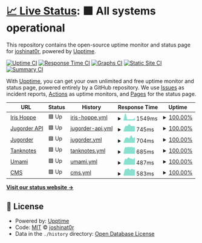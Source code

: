 # [📈 Live Status](https://joshinat0r.github.io/uptime): <!--live status--> **🟩 All systems operational**

This repository contains the open-source uptime monitor and status page for [joshinat0r](https://joshinat0r.github.io/uptime), powered by [Upptime](https://github.com/upptime/upptime).

[![Uptime CI](https://github.com/koj-co/upptime/workflows/Uptime%20CI/badge.svg)](https://github.com/koj-co/upptime/actions?query=workflow%3A%22Uptime+CI%22)
[![Response Time CI](https://github.com/koj-co/upptime/workflows/Response%20Time%20CI/badge.svg)](https://github.com/koj-co/upptime/actions?query=workflow%3A%22Response+Time+CI%22)
[![Graphs CI](https://github.com/koj-co/upptime/workflows/Graphs%20CI/badge.svg)](https://github.com/koj-co/upptime/actions?query=workflow%3A%22Graphs+CI%22)
[![Static Site CI](https://github.com/koj-co/upptime/workflows/Static%20Site%20CI/badge.svg)](https://github.com/koj-co/upptime/actions?query=workflow%3A%22Static+Site+CI%22)
[![Summary CI](https://github.com/koj-co/upptime/workflows/Summary%20CI/badge.svg)](https://github.com/koj-co/upptime/actions?query=workflow%3A%22Summary+CI%22)

With [Upptime](https://upptime.js.org), you can get your own unlimited and free uptime monitor and status page, powered entirely by a GitHub repository. We use [Issues](https://github.com/joshinat0r/uptime/issues) as incident reports, [Actions](https://github.com/joshinat0r/uptime/actions) as uptime monitors, and [Pages](https://joshinat0r.github.io/uptime) for the status page.

<!--start: status pages-->
<!-- This summary is generated by Upptime (https://github.com/upptime/upptime) -->
<!-- Do not edit this manually, your changes will be overwritten -->
<!-- prettier-ignore -->
| URL | Status | History | Response Time | Uptime |
| --- | ------ | ------- | ------------- | ------ |
| <img alt="" src="https://favicons.githubusercontent.com/irishoppe.com" height="13"> [Iris Hoppe](https://irishoppe.com) | 🟩 Up | [iris-hoppe.yml](https://github.com/joshinat0r/uptime/commits/master/history/iris-hoppe.yml) | <details><summary><img alt="Response time graph" src="./graphs/iris-hoppe/response-time-week.png" height="20"> 1549ms</summary><br><a href="https://joshinat0r.github.io/uptime/history/iris-hoppe"><img alt="Response time 1549" src="https://img.shields.io/endpoint?url=https%3A%2F%2Fraw.githubusercontent.com%2Fjoshinat0r%2Fuptime%2Fmaster%2Fapi%2Firis-hoppe%2Fresponse-time.json"></a><br><a href="https://joshinat0r.github.io/uptime/history/iris-hoppe"><img alt="24-hour response time 1704" src="https://img.shields.io/endpoint?url=https%3A%2F%2Fraw.githubusercontent.com%2Fjoshinat0r%2Fuptime%2Fmaster%2Fapi%2Firis-hoppe%2Fresponse-time-day.json"></a><br><a href="https://joshinat0r.github.io/uptime/history/iris-hoppe"><img alt="7-day response time 1549" src="https://img.shields.io/endpoint?url=https%3A%2F%2Fraw.githubusercontent.com%2Fjoshinat0r%2Fuptime%2Fmaster%2Fapi%2Firis-hoppe%2Fresponse-time-week.json"></a><br><a href="https://joshinat0r.github.io/uptime/history/iris-hoppe"><img alt="30-day response time 1549" src="https://img.shields.io/endpoint?url=https%3A%2F%2Fraw.githubusercontent.com%2Fjoshinat0r%2Fuptime%2Fmaster%2Fapi%2Firis-hoppe%2Fresponse-time-month.json"></a><br><a href="https://joshinat0r.github.io/uptime/history/iris-hoppe"><img alt="1-year response time 1549" src="https://img.shields.io/endpoint?url=https%3A%2F%2Fraw.githubusercontent.com%2Fjoshinat0r%2Fuptime%2Fmaster%2Fapi%2Firis-hoppe%2Fresponse-time-year.json"></a></details> | <details><summary><a href="https://joshinat0r.github.io/uptime/history/iris-hoppe">100.00%</a></summary><a href="https://joshinat0r.github.io/uptime/history/iris-hoppe"><img alt="All-time uptime 100.00%" src="https://img.shields.io/endpoint?url=https%3A%2F%2Fraw.githubusercontent.com%2Fjoshinat0r%2Fuptime%2Fmaster%2Fapi%2Firis-hoppe%2Fuptime.json"></a><br><a href="https://joshinat0r.github.io/uptime/history/iris-hoppe"><img alt="24-hour uptime 100.00%" src="https://img.shields.io/endpoint?url=https%3A%2F%2Fraw.githubusercontent.com%2Fjoshinat0r%2Fuptime%2Fmaster%2Fapi%2Firis-hoppe%2Fuptime-day.json"></a><br><a href="https://joshinat0r.github.io/uptime/history/iris-hoppe"><img alt="7-day uptime 100.00%" src="https://img.shields.io/endpoint?url=https%3A%2F%2Fraw.githubusercontent.com%2Fjoshinat0r%2Fuptime%2Fmaster%2Fapi%2Firis-hoppe%2Fuptime-week.json"></a><br><a href="https://joshinat0r.github.io/uptime/history/iris-hoppe"><img alt="30-day uptime 100.00%" src="https://img.shields.io/endpoint?url=https%3A%2F%2Fraw.githubusercontent.com%2Fjoshinat0r%2Fuptime%2Fmaster%2Fapi%2Firis-hoppe%2Fuptime-month.json"></a><br><a href="https://joshinat0r.github.io/uptime/history/iris-hoppe"><img alt="1-year uptime 100.00%" src="https://img.shields.io/endpoint?url=https%3A%2F%2Fraw.githubusercontent.com%2Fjoshinat0r%2Fuptime%2Fmaster%2Fapi%2Firis-hoppe%2Fuptime-year.json"></a></details>
| <img alt="" src="https://favicons.githubusercontent.com/api.jugorder.de" height="13"> [Jugorder API](https://api.jugorder.de/swagger) | 🟩 Up | [jugorder-api.yml](https://github.com/joshinat0r/uptime/commits/master/history/jugorder-api.yml) | <details><summary><img alt="Response time graph" src="./graphs/jugorder-api/response-time-week.png" height="20"> 745ms</summary><br><a href="https://joshinat0r.github.io/uptime/history/jugorder-api"><img alt="Response time 745" src="https://img.shields.io/endpoint?url=https%3A%2F%2Fraw.githubusercontent.com%2Fjoshinat0r%2Fuptime%2Fmaster%2Fapi%2Fjugorder-api%2Fresponse-time.json"></a><br><a href="https://joshinat0r.github.io/uptime/history/jugorder-api"><img alt="24-hour response time 664" src="https://img.shields.io/endpoint?url=https%3A%2F%2Fraw.githubusercontent.com%2Fjoshinat0r%2Fuptime%2Fmaster%2Fapi%2Fjugorder-api%2Fresponse-time-day.json"></a><br><a href="https://joshinat0r.github.io/uptime/history/jugorder-api"><img alt="7-day response time 745" src="https://img.shields.io/endpoint?url=https%3A%2F%2Fraw.githubusercontent.com%2Fjoshinat0r%2Fuptime%2Fmaster%2Fapi%2Fjugorder-api%2Fresponse-time-week.json"></a><br><a href="https://joshinat0r.github.io/uptime/history/jugorder-api"><img alt="30-day response time 745" src="https://img.shields.io/endpoint?url=https%3A%2F%2Fraw.githubusercontent.com%2Fjoshinat0r%2Fuptime%2Fmaster%2Fapi%2Fjugorder-api%2Fresponse-time-month.json"></a><br><a href="https://joshinat0r.github.io/uptime/history/jugorder-api"><img alt="1-year response time 745" src="https://img.shields.io/endpoint?url=https%3A%2F%2Fraw.githubusercontent.com%2Fjoshinat0r%2Fuptime%2Fmaster%2Fapi%2Fjugorder-api%2Fresponse-time-year.json"></a></details> | <details><summary><a href="https://joshinat0r.github.io/uptime/history/jugorder-api">100.00%</a></summary><a href="https://joshinat0r.github.io/uptime/history/jugorder-api"><img alt="All-time uptime 100.00%" src="https://img.shields.io/endpoint?url=https%3A%2F%2Fraw.githubusercontent.com%2Fjoshinat0r%2Fuptime%2Fmaster%2Fapi%2Fjugorder-api%2Fuptime.json"></a><br><a href="https://joshinat0r.github.io/uptime/history/jugorder-api"><img alt="24-hour uptime 100.00%" src="https://img.shields.io/endpoint?url=https%3A%2F%2Fraw.githubusercontent.com%2Fjoshinat0r%2Fuptime%2Fmaster%2Fapi%2Fjugorder-api%2Fuptime-day.json"></a><br><a href="https://joshinat0r.github.io/uptime/history/jugorder-api"><img alt="7-day uptime 100.00%" src="https://img.shields.io/endpoint?url=https%3A%2F%2Fraw.githubusercontent.com%2Fjoshinat0r%2Fuptime%2Fmaster%2Fapi%2Fjugorder-api%2Fuptime-week.json"></a><br><a href="https://joshinat0r.github.io/uptime/history/jugorder-api"><img alt="30-day uptime 100.00%" src="https://img.shields.io/endpoint?url=https%3A%2F%2Fraw.githubusercontent.com%2Fjoshinat0r%2Fuptime%2Fmaster%2Fapi%2Fjugorder-api%2Fuptime-month.json"></a><br><a href="https://joshinat0r.github.io/uptime/history/jugorder-api"><img alt="1-year uptime 100.00%" src="https://img.shields.io/endpoint?url=https%3A%2F%2Fraw.githubusercontent.com%2Fjoshinat0r%2Fuptime%2Fmaster%2Fapi%2Fjugorder-api%2Fuptime-year.json"></a></details>
| <img alt="" src="https://favicons.githubusercontent.com/jugorder.de" height="13"> [Jugorder](https://jugorder.de) | 🟩 Up | [jugorder.yml](https://github.com/joshinat0r/uptime/commits/master/history/jugorder.yml) | <details><summary><img alt="Response time graph" src="./graphs/jugorder/response-time-week.png" height="20"> 704ms</summary><br><a href="https://joshinat0r.github.io/uptime/history/jugorder"><img alt="Response time 704" src="https://img.shields.io/endpoint?url=https%3A%2F%2Fraw.githubusercontent.com%2Fjoshinat0r%2Fuptime%2Fmaster%2Fapi%2Fjugorder%2Fresponse-time.json"></a><br><a href="https://joshinat0r.github.io/uptime/history/jugorder"><img alt="24-hour response time 779" src="https://img.shields.io/endpoint?url=https%3A%2F%2Fraw.githubusercontent.com%2Fjoshinat0r%2Fuptime%2Fmaster%2Fapi%2Fjugorder%2Fresponse-time-day.json"></a><br><a href="https://joshinat0r.github.io/uptime/history/jugorder"><img alt="7-day response time 704" src="https://img.shields.io/endpoint?url=https%3A%2F%2Fraw.githubusercontent.com%2Fjoshinat0r%2Fuptime%2Fmaster%2Fapi%2Fjugorder%2Fresponse-time-week.json"></a><br><a href="https://joshinat0r.github.io/uptime/history/jugorder"><img alt="30-day response time 704" src="https://img.shields.io/endpoint?url=https%3A%2F%2Fraw.githubusercontent.com%2Fjoshinat0r%2Fuptime%2Fmaster%2Fapi%2Fjugorder%2Fresponse-time-month.json"></a><br><a href="https://joshinat0r.github.io/uptime/history/jugorder"><img alt="1-year response time 704" src="https://img.shields.io/endpoint?url=https%3A%2F%2Fraw.githubusercontent.com%2Fjoshinat0r%2Fuptime%2Fmaster%2Fapi%2Fjugorder%2Fresponse-time-year.json"></a></details> | <details><summary><a href="https://joshinat0r.github.io/uptime/history/jugorder">100.00%</a></summary><a href="https://joshinat0r.github.io/uptime/history/jugorder"><img alt="All-time uptime 100.00%" src="https://img.shields.io/endpoint?url=https%3A%2F%2Fraw.githubusercontent.com%2Fjoshinat0r%2Fuptime%2Fmaster%2Fapi%2Fjugorder%2Fuptime.json"></a><br><a href="https://joshinat0r.github.io/uptime/history/jugorder"><img alt="24-hour uptime 100.00%" src="https://img.shields.io/endpoint?url=https%3A%2F%2Fraw.githubusercontent.com%2Fjoshinat0r%2Fuptime%2Fmaster%2Fapi%2Fjugorder%2Fuptime-day.json"></a><br><a href="https://joshinat0r.github.io/uptime/history/jugorder"><img alt="7-day uptime 100.00%" src="https://img.shields.io/endpoint?url=https%3A%2F%2Fraw.githubusercontent.com%2Fjoshinat0r%2Fuptime%2Fmaster%2Fapi%2Fjugorder%2Fuptime-week.json"></a><br><a href="https://joshinat0r.github.io/uptime/history/jugorder"><img alt="30-day uptime 100.00%" src="https://img.shields.io/endpoint?url=https%3A%2F%2Fraw.githubusercontent.com%2Fjoshinat0r%2Fuptime%2Fmaster%2Fapi%2Fjugorder%2Fuptime-month.json"></a><br><a href="https://joshinat0r.github.io/uptime/history/jugorder"><img alt="1-year uptime 100.00%" src="https://img.shields.io/endpoint?url=https%3A%2F%2Fraw.githubusercontent.com%2Fjoshinat0r%2Fuptime%2Fmaster%2Fapi%2Fjugorder%2Fuptime-year.json"></a></details>
| <img alt="" src="https://favicons.githubusercontent.com/tanknotes.com" height="13"> [Tanknotes](https://tanknotes.com) | 🟩 Up | [tanknotes.yml](https://github.com/joshinat0r/uptime/commits/master/history/tanknotes.yml) | <details><summary><img alt="Response time graph" src="./graphs/tanknotes/response-time-week.png" height="20"> 685ms</summary><br><a href="https://joshinat0r.github.io/uptime/history/tanknotes"><img alt="Response time 685" src="https://img.shields.io/endpoint?url=https%3A%2F%2Fraw.githubusercontent.com%2Fjoshinat0r%2Fuptime%2Fmaster%2Fapi%2Ftanknotes%2Fresponse-time.json"></a><br><a href="https://joshinat0r.github.io/uptime/history/tanknotes"><img alt="24-hour response time 682" src="https://img.shields.io/endpoint?url=https%3A%2F%2Fraw.githubusercontent.com%2Fjoshinat0r%2Fuptime%2Fmaster%2Fapi%2Ftanknotes%2Fresponse-time-day.json"></a><br><a href="https://joshinat0r.github.io/uptime/history/tanknotes"><img alt="7-day response time 685" src="https://img.shields.io/endpoint?url=https%3A%2F%2Fraw.githubusercontent.com%2Fjoshinat0r%2Fuptime%2Fmaster%2Fapi%2Ftanknotes%2Fresponse-time-week.json"></a><br><a href="https://joshinat0r.github.io/uptime/history/tanknotes"><img alt="30-day response time 685" src="https://img.shields.io/endpoint?url=https%3A%2F%2Fraw.githubusercontent.com%2Fjoshinat0r%2Fuptime%2Fmaster%2Fapi%2Ftanknotes%2Fresponse-time-month.json"></a><br><a href="https://joshinat0r.github.io/uptime/history/tanknotes"><img alt="1-year response time 685" src="https://img.shields.io/endpoint?url=https%3A%2F%2Fraw.githubusercontent.com%2Fjoshinat0r%2Fuptime%2Fmaster%2Fapi%2Ftanknotes%2Fresponse-time-year.json"></a></details> | <details><summary><a href="https://joshinat0r.github.io/uptime/history/tanknotes">100.00%</a></summary><a href="https://joshinat0r.github.io/uptime/history/tanknotes"><img alt="All-time uptime 100.00%" src="https://img.shields.io/endpoint?url=https%3A%2F%2Fraw.githubusercontent.com%2Fjoshinat0r%2Fuptime%2Fmaster%2Fapi%2Ftanknotes%2Fuptime.json"></a><br><a href="https://joshinat0r.github.io/uptime/history/tanknotes"><img alt="24-hour uptime 100.00%" src="https://img.shields.io/endpoint?url=https%3A%2F%2Fraw.githubusercontent.com%2Fjoshinat0r%2Fuptime%2Fmaster%2Fapi%2Ftanknotes%2Fuptime-day.json"></a><br><a href="https://joshinat0r.github.io/uptime/history/tanknotes"><img alt="7-day uptime 100.00%" src="https://img.shields.io/endpoint?url=https%3A%2F%2Fraw.githubusercontent.com%2Fjoshinat0r%2Fuptime%2Fmaster%2Fapi%2Ftanknotes%2Fuptime-week.json"></a><br><a href="https://joshinat0r.github.io/uptime/history/tanknotes"><img alt="30-day uptime 100.00%" src="https://img.shields.io/endpoint?url=https%3A%2F%2Fraw.githubusercontent.com%2Fjoshinat0r%2Fuptime%2Fmaster%2Fapi%2Ftanknotes%2Fuptime-month.json"></a><br><a href="https://joshinat0r.github.io/uptime/history/tanknotes"><img alt="1-year uptime 100.00%" src="https://img.shields.io/endpoint?url=https%3A%2F%2Fraw.githubusercontent.com%2Fjoshinat0r%2Fuptime%2Fmaster%2Fapi%2Ftanknotes%2Fuptime-year.json"></a></details>
| <img alt="" src="https://favicons.githubusercontent.com/stats.tanknotes.com" height="13"> [Umami](https://stats.tanknotes.com) | 🟩 Up | [umami.yml](https://github.com/joshinat0r/uptime/commits/master/history/umami.yml) | <details><summary><img alt="Response time graph" src="./graphs/umami/response-time-week.png" height="20"> 487ms</summary><br><a href="https://joshinat0r.github.io/uptime/history/umami"><img alt="Response time 487" src="https://img.shields.io/endpoint?url=https%3A%2F%2Fraw.githubusercontent.com%2Fjoshinat0r%2Fuptime%2Fmaster%2Fapi%2Fumami%2Fresponse-time.json"></a><br><a href="https://joshinat0r.github.io/uptime/history/umami"><img alt="24-hour response time 543" src="https://img.shields.io/endpoint?url=https%3A%2F%2Fraw.githubusercontent.com%2Fjoshinat0r%2Fuptime%2Fmaster%2Fapi%2Fumami%2Fresponse-time-day.json"></a><br><a href="https://joshinat0r.github.io/uptime/history/umami"><img alt="7-day response time 487" src="https://img.shields.io/endpoint?url=https%3A%2F%2Fraw.githubusercontent.com%2Fjoshinat0r%2Fuptime%2Fmaster%2Fapi%2Fumami%2Fresponse-time-week.json"></a><br><a href="https://joshinat0r.github.io/uptime/history/umami"><img alt="30-day response time 487" src="https://img.shields.io/endpoint?url=https%3A%2F%2Fraw.githubusercontent.com%2Fjoshinat0r%2Fuptime%2Fmaster%2Fapi%2Fumami%2Fresponse-time-month.json"></a><br><a href="https://joshinat0r.github.io/uptime/history/umami"><img alt="1-year response time 487" src="https://img.shields.io/endpoint?url=https%3A%2F%2Fraw.githubusercontent.com%2Fjoshinat0r%2Fuptime%2Fmaster%2Fapi%2Fumami%2Fresponse-time-year.json"></a></details> | <details><summary><a href="https://joshinat0r.github.io/uptime/history/umami">100.00%</a></summary><a href="https://joshinat0r.github.io/uptime/history/umami"><img alt="All-time uptime 100.00%" src="https://img.shields.io/endpoint?url=https%3A%2F%2Fraw.githubusercontent.com%2Fjoshinat0r%2Fuptime%2Fmaster%2Fapi%2Fumami%2Fuptime.json"></a><br><a href="https://joshinat0r.github.io/uptime/history/umami"><img alt="24-hour uptime 100.00%" src="https://img.shields.io/endpoint?url=https%3A%2F%2Fraw.githubusercontent.com%2Fjoshinat0r%2Fuptime%2Fmaster%2Fapi%2Fumami%2Fuptime-day.json"></a><br><a href="https://joshinat0r.github.io/uptime/history/umami"><img alt="7-day uptime 100.00%" src="https://img.shields.io/endpoint?url=https%3A%2F%2Fraw.githubusercontent.com%2Fjoshinat0r%2Fuptime%2Fmaster%2Fapi%2Fumami%2Fuptime-week.json"></a><br><a href="https://joshinat0r.github.io/uptime/history/umami"><img alt="30-day uptime 100.00%" src="https://img.shields.io/endpoint?url=https%3A%2F%2Fraw.githubusercontent.com%2Fjoshinat0r%2Fuptime%2Fmaster%2Fapi%2Fumami%2Fuptime-month.json"></a><br><a href="https://joshinat0r.github.io/uptime/history/umami"><img alt="1-year uptime 100.00%" src="https://img.shields.io/endpoint?url=https%3A%2F%2Fraw.githubusercontent.com%2Fjoshinat0r%2Fuptime%2Fmaster%2Fapi%2Fumami%2Fuptime-year.json"></a></details>
| <img alt="" src="https://favicons.githubusercontent.com/cms.tanknotes.com" height="13"> [CMS](https://cms.tanknotes.com) | 🟩 Up | [cms.yml](https://github.com/joshinat0r/uptime/commits/master/history/cms.yml) | <details><summary><img alt="Response time graph" src="./graphs/cms/response-time-week.png" height="20"> 583ms</summary><br><a href="https://joshinat0r.github.io/uptime/history/cms"><img alt="Response time 583" src="https://img.shields.io/endpoint?url=https%3A%2F%2Fraw.githubusercontent.com%2Fjoshinat0r%2Fuptime%2Fmaster%2Fapi%2Fcms%2Fresponse-time.json"></a><br><a href="https://joshinat0r.github.io/uptime/history/cms"><img alt="24-hour response time 538" src="https://img.shields.io/endpoint?url=https%3A%2F%2Fraw.githubusercontent.com%2Fjoshinat0r%2Fuptime%2Fmaster%2Fapi%2Fcms%2Fresponse-time-day.json"></a><br><a href="https://joshinat0r.github.io/uptime/history/cms"><img alt="7-day response time 583" src="https://img.shields.io/endpoint?url=https%3A%2F%2Fraw.githubusercontent.com%2Fjoshinat0r%2Fuptime%2Fmaster%2Fapi%2Fcms%2Fresponse-time-week.json"></a><br><a href="https://joshinat0r.github.io/uptime/history/cms"><img alt="30-day response time 583" src="https://img.shields.io/endpoint?url=https%3A%2F%2Fraw.githubusercontent.com%2Fjoshinat0r%2Fuptime%2Fmaster%2Fapi%2Fcms%2Fresponse-time-month.json"></a><br><a href="https://joshinat0r.github.io/uptime/history/cms"><img alt="1-year response time 583" src="https://img.shields.io/endpoint?url=https%3A%2F%2Fraw.githubusercontent.com%2Fjoshinat0r%2Fuptime%2Fmaster%2Fapi%2Fcms%2Fresponse-time-year.json"></a></details> | <details><summary><a href="https://joshinat0r.github.io/uptime/history/cms">100.00%</a></summary><a href="https://joshinat0r.github.io/uptime/history/cms"><img alt="All-time uptime 100.00%" src="https://img.shields.io/endpoint?url=https%3A%2F%2Fraw.githubusercontent.com%2Fjoshinat0r%2Fuptime%2Fmaster%2Fapi%2Fcms%2Fuptime.json"></a><br><a href="https://joshinat0r.github.io/uptime/history/cms"><img alt="24-hour uptime 100.00%" src="https://img.shields.io/endpoint?url=https%3A%2F%2Fraw.githubusercontent.com%2Fjoshinat0r%2Fuptime%2Fmaster%2Fapi%2Fcms%2Fuptime-day.json"></a><br><a href="https://joshinat0r.github.io/uptime/history/cms"><img alt="7-day uptime 100.00%" src="https://img.shields.io/endpoint?url=https%3A%2F%2Fraw.githubusercontent.com%2Fjoshinat0r%2Fuptime%2Fmaster%2Fapi%2Fcms%2Fuptime-week.json"></a><br><a href="https://joshinat0r.github.io/uptime/history/cms"><img alt="30-day uptime 100.00%" src="https://img.shields.io/endpoint?url=https%3A%2F%2Fraw.githubusercontent.com%2Fjoshinat0r%2Fuptime%2Fmaster%2Fapi%2Fcms%2Fuptime-month.json"></a><br><a href="https://joshinat0r.github.io/uptime/history/cms"><img alt="1-year uptime 100.00%" src="https://img.shields.io/endpoint?url=https%3A%2F%2Fraw.githubusercontent.com%2Fjoshinat0r%2Fuptime%2Fmaster%2Fapi%2Fcms%2Fuptime-year.json"></a></details>

<!--end: status pages-->

[**Visit our status website →**](https://joshinat0r.github.io/uptime)

## 📄 License

- Powered by: [Upptime](https://github.com/upptime/upptime)
- Code: [MIT](./LICENSE) © [joshinat0r](https://joshinat0r.github.io/uptime)
- Data in the `./history` directory: [Open Database License](https://opendatacommons.org/licenses/odbl/1-0/)
